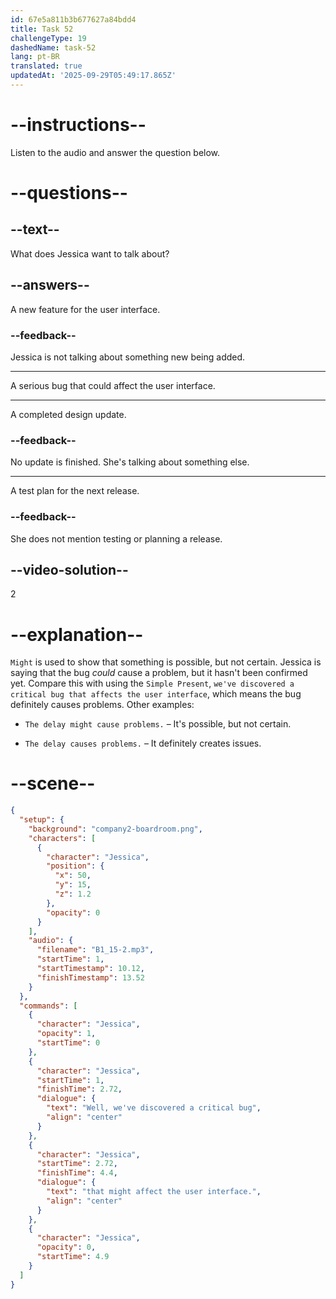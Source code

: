 ```yaml
---
id: 67e5a811b3b677627a84bdd4
title: Task 52
challengeType: 19
dashedName: task-52
lang: pt-BR
translated: true
updatedAt: '2025-09-29T05:49:17.865Z'
---
```


<!-- (Audio) Jessica: Well, we've discovered a critical bug that might affect the user interface. -->

# --instructions--

Listen to the audio and answer the question below.

# --questions--

## --text--

What does Jessica want to talk about?

## --answers--

A new feature for the user interface.

### --feedback--

Jessica is not talking about something new being added.

---

A serious bug that could affect the user interface.

---

A completed design update.

### --feedback--

No update is finished. She's talking about something else.

---

A test plan for the next release.

### --feedback--

She does not mention testing or planning a release.

## --video-solution--

2

# --explanation--

`Might` is used to show that something is possible, but not certain. Jessica is saying that the bug *could* cause a problem, but it hasn't been confirmed yet. Compare this with using the `Simple Present`, `we've discovered a critical bug that affects the user interface`, which means the bug definitely causes problems. Other examples:

- `The delay might cause problems.` – It's possible, but not certain.

- `The delay causes problems.` – It definitely creates issues.

# --scene--

```json
{
  "setup": {
    "background": "company2-boardroom.png",
    "characters": [
      {
        "character": "Jessica",
        "position": {
          "x": 50,
          "y": 15,
          "z": 1.2
        },
        "opacity": 0
      }
    ],
    "audio": {
      "filename": "B1_15-2.mp3",
      "startTime": 1,
      "startTimestamp": 10.12,
      "finishTimestamp": 13.52
    }
  },
  "commands": [
    {
      "character": "Jessica",
      "opacity": 1,
      "startTime": 0
    },
    {
      "character": "Jessica",
      "startTime": 1,
      "finishTime": 2.72,
      "dialogue": {
        "text": "Well, we've discovered a critical bug",
        "align": "center"
      }
    },
    {
      "character": "Jessica",
      "startTime": 2.72,
      "finishTime": 4.4,
      "dialogue": {
        "text": "that might affect the user interface.",
        "align": "center"
      }
    },
    {
      "character": "Jessica",
      "opacity": 0,
      "startTime": 4.9
    }
  ]
}
```
